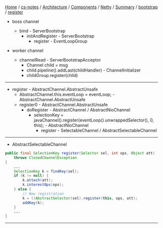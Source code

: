 [Home](https://mengxianbin.github.io) /
[cs-notes](https://mengxianbin.github.io/cs-notes/site) /
[Architecture](https://mengxianbin.github.io/cs-notes/site/Architecture) /
[Components](https://mengxianbin.github.io/cs-notes/site/Architecture/Components) /
[Netty](https://mengxianbin.github.io/cs-notes/site/Architecture/Components/Netty) /
[Summary](https://mengxianbin.github.io/cs-notes/site/Architecture/Components/Netty/Summary) /
[bootstrap](https://mengxianbin.github.io/cs-notes/site/Architecture/Components/Netty/Summary/bootstrap) /
[register](https://mengxianbin.github.io/cs-notes/site/Architecture/Components/Netty/Summary/bootstrap/register)

* boss channel
    * bind - ServerBootstrap
        * initAndRegister - ServerBootstrap
            * register - EventLoopGroup

* worker channel
    * channelRead - ServerBootstrapAcceptor
        * Channel child = msg
        * child.pipeline().addLast(childHandler) - ChannelInitializer
        * childGroup.register(child)

---

* register - AbstractChannel.AbstractUnsafe
    * AbstractChannel.this.eventLoop = eventLoop; - AbstractChannel.AbstractUnsafe
    * register0 - AbstractChannel.AbstractUnsafe
        * doRegister - AbstractChannel / AbstractNioChannel
            * selectionKey = javaChannel().register(eventLoop().unwrappedSelector(), 0, this); - AbstractNioChannel
                * register - SelectableChannel / AbstractSelectableChannel

---

* AbstractSelectableChannel

```java
public final SelectionKey register(Selector sel, int ops, Object att)
    throws ClosedChannelException
{
    ...
    SelectionKey k = findKey(sel);
    if (k != null) {
        k.attach(att);
        k.interestOps(ops);
    } else {
        // New registration
        k = ((AbstractSelector)sel).register(this, ops, att);
        addKey(k);
    }
    ...
}
```

---
